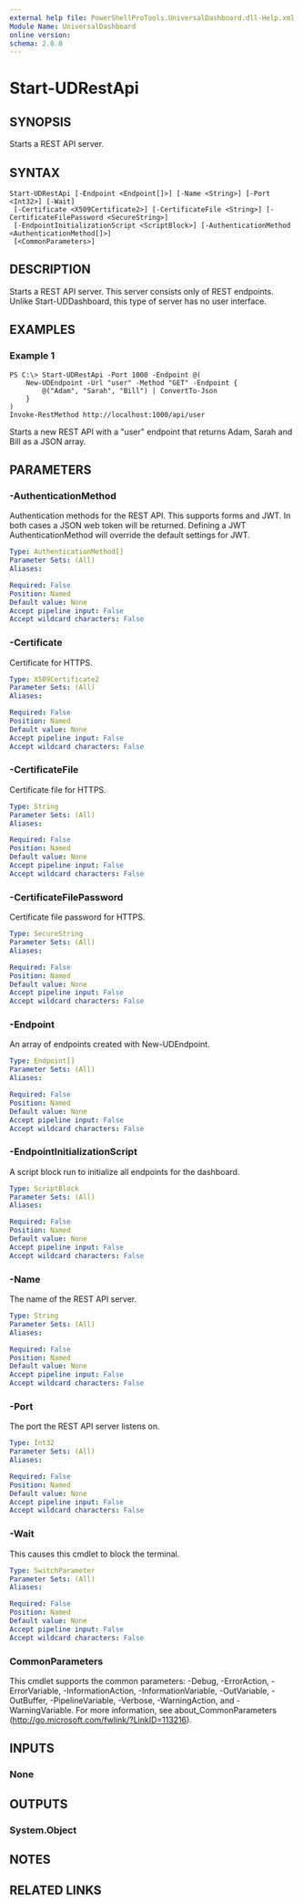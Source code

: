 ```yaml
---
external help file: PowerShellProTools.UniversalDashboard.dll-Help.xml
Module Name: UniversalDashboard
online version: 
schema: 2.0.0
---
```


# Start-UDRestApi

## SYNOPSIS
Starts a REST API server.

## SYNTAX

```
Start-UDRestApi [-Endpoint <Endpoint[]>] [-Name <String>] [-Port <Int32>] [-Wait]
 [-Certificate <X509Certificate2>] [-CertificateFile <String>] [-CertificateFilePassword <SecureString>]
 [-EndpointInitializationScript <ScriptBlock>] [-AuthenticationMethod <AuthenticationMethod[]>]
 [<CommonParameters>]
```

## DESCRIPTION
Starts a REST API server. This server consists only of REST endpoints. Unlike Start-UDDashboard, this type of server has no user interface. 

## EXAMPLES

### Example 1
```
PS C:\> Start-UDRestApi -Port 1000 -Endpoint @(
	New-UDEndpoint -Url "user" -Method "GET" -Endpoint {
		@("Adam", "Sarah", "Bill") | ConvertTo-Json
	}
)
Invoke-RestMethod http://localhost:1000/api/user
```

Starts a new REST API with a "user" endpoint that returns Adam, Sarah and Bill as a JSON array.

## PARAMETERS

### -AuthenticationMethod
Authentication methods for the REST API. This supports forms and JWT. In both cases a JSON web token will be returned. Defining
a JWT AuthenticationMethod will override the default settings for JWT.

```yaml
Type: AuthenticationMethod[]
Parameter Sets: (All)
Aliases: 

Required: False
Position: Named
Default value: None
Accept pipeline input: False
Accept wildcard characters: False
```

### -Certificate
Certificate for HTTPS. 

```yaml
Type: X509Certificate2
Parameter Sets: (All)
Aliases: 

Required: False
Position: Named
Default value: None
Accept pipeline input: False
Accept wildcard characters: False
```

### -CertificateFile
Certificate file for HTTPS.

```yaml
Type: String
Parameter Sets: (All)
Aliases: 

Required: False
Position: Named
Default value: None
Accept pipeline input: False
Accept wildcard characters: False
```

### -CertificateFilePassword
Certificate file password for HTTPS.

```yaml
Type: SecureString
Parameter Sets: (All)
Aliases: 

Required: False
Position: Named
Default value: None
Accept pipeline input: False
Accept wildcard characters: False
```

### -Endpoint
An array of endpoints created with New-UDEndpoint. 

```yaml
Type: Endpoint[]
Parameter Sets: (All)
Aliases: 

Required: False
Position: Named
Default value: None
Accept pipeline input: False
Accept wildcard characters: False
```

### -EndpointInitializationScript
A script block run to initialize all endpoints for the dashboard. 

```yaml
Type: ScriptBlock
Parameter Sets: (All)
Aliases: 

Required: False
Position: Named
Default value: None
Accept pipeline input: False
Accept wildcard characters: False
```

### -Name
The name of the REST API server.

```yaml
Type: String
Parameter Sets: (All)
Aliases: 

Required: False
Position: Named
Default value: None
Accept pipeline input: False
Accept wildcard characters: False
```

### -Port
The port the REST API server listens on. 

```yaml
Type: Int32
Parameter Sets: (All)
Aliases: 

Required: False
Position: Named
Default value: None
Accept pipeline input: False
Accept wildcard characters: False
```

### -Wait
This causes this cmdlet to block the terminal.

```yaml
Type: SwitchParameter
Parameter Sets: (All)
Aliases: 

Required: False
Position: Named
Default value: None
Accept pipeline input: False
Accept wildcard characters: False
```

### CommonParameters
This cmdlet supports the common parameters: -Debug, -ErrorAction, -ErrorVariable, -InformationAction, -InformationVariable, -OutVariable, -OutBuffer, -PipelineVariable, -Verbose, -WarningAction, and -WarningVariable. For more information, see about_CommonParameters (http://go.microsoft.com/fwlink/?LinkID=113216).

## INPUTS

### None

## OUTPUTS

### System.Object

## NOTES

## RELATED LINKS

